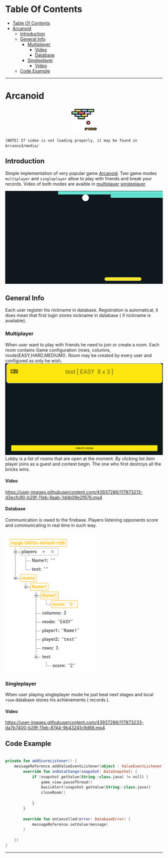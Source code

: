 # Table Of Contents
- [Table Of Contents](#table-of-contents)
- [Arcanoid](#arcanoid)
  - [Introduction](#introduction)
  - [General Info](#general-info)
    - [Multiplayer](#multiplayer)
      - [Video](#video)
      - [Database](#database)
    - [Singleplayer](#singleplayer)
      - [Video](#video-1)
  - [Code Example](#code-example)

----------------------------
# Arcanoid
<p align="center">
  <img src="Arcanoid/media/arca-icon.png" width="80"/>
</p>

`[NOTE] If video is not loading properly, it may be found in Arcanoid/media/`

## Introduction
Simple implementation of very popular game [Arcanoid](https://en.wikipedia.org/wiki/Arkanoid). Two game modes `multiplayer` and `singleplayer` allow to play with friends and break your records. Video of both modes are avaible in [multiplayer](#video) [singleplayer](#video-1)

![](Arcanoid/media/game.png)

## General Info
Each user register his nickname in database. Registration is automatical, it does mean that first login stores nickname in database ( if nickname is available). 

### Multiplayer
When user want to play with friends he need to join or create a room. Each room contains Game configuration (rows, columns, mode(EASY,HARD,MEDIUM)). Room may be created by every user and configured as only he wish.
![](Arcanoid/media/rooms.png)
Lobby is a list of rooms that are open
 at the moment. By clicking list item player joins as a guest and contest begin. The one who first destroys all the bricks wins. 

#### Video
https://user-images.githubusercontent.com/43937286/117873213-d3ecfc80-b29f-11eb-9aab-1ddb09e2f876.mp4

#### Database
Communication is owed to the firebase.
Players listening opponents score and communicating in real time in such way.

![](Arcanoid/media/database.png)

### Singleplayer
When user playing singleplayer mode he just beat next stages and local `room` database stores his achievements ( records ).

#### Video
https://user-images.githubusercontent.com/43937286/117873233-da7b7400-b29f-11eb-8744-9b43241c9d68.mp4

## Code Example

```kotlin

private fun addScoreListener() {
    messageReference.addValueEventListener(object : ValueEventListener {
        override fun onDataChange(snapshot: DataSnapshot) {
            if (snapshot.getValue(String::class.java) != null) {
                game_view.pauseThread()
                basicAlert(snapshot.getValue(String::class.java))
                closeRoom()

            }
        }

        override fun onCancelled(error: DatabaseError) {
            messageReference.setValue(message)
        }

    })
}

```

----------------------------
